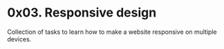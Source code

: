 # 0x03. Responsive design

Collection of tasks to learn how to make a website responsive on multiple devices.
